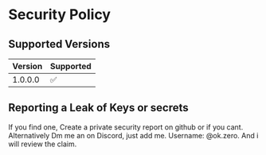 # Security Policy

## Supported Versions

| Version | Supported          |
| ------- | ------------------ |
| 1.0.0.0 | :white_check_mark: |


## Reporting a Leak of Keys or secrets

If you find one, Create a private security report on github or if you cant. Alternatively Dm me an on Discord, just add me. Username: @ok.zero. And i will review the claim.

